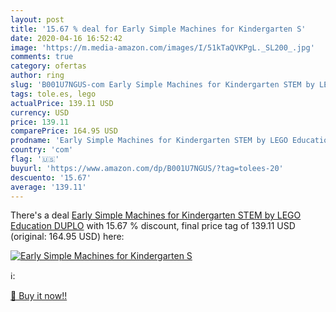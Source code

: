 ```yaml
---
layout: post
title: '15.67 % deal for Early Simple Machines for Kindergarten S'
date: 2020-04-16 16:52:42
image: 'https://m.media-amazon.com/images/I/51kTaQVKPgL._SL200_.jpg'
comments: true
category: ofertas
author: ring
slug: 'B001U7NGUS-com Early Simple Machines for Kindergarten STEM by LEGO...'
tags: tole.es, lego
actualPrice: 139.11 USD
currency: USD
price: 139.11
comparePrice: 164.95 USD
prodname: 'Early Simple Machines for Kindergarten STEM by LEGO Education DUPLO'
country: 'com'
flag: '🇺🇸'
buyurl: 'https://www.amazon.com/dp/B001U7NGUS/?tag=tolees-20'
descuento: '15.67'
average: '139.11'
---
```


There's a deal [Early Simple Machines for Kindergarten STEM by LEGO Education DUPLO](https://www.amazon.com/dp/B001U7NGUS/?tag=tolees-20)  with  15.67 % discount, final price tag of  139.11 USD (original: 164.95 USD) here:

[![Early Simple Machines for Kindergarten S](https://m.media-amazon.com/images/I/51kTaQVKPgL._SL200_.jpg)](https://www.amazon.com/dp/B001U7NGUS/?tag=tolees-20)

ℹ️:


[🛒 Buy it now!!](https://www.amazon.com/dp/B001U7NGUS/?tag=tolees-20)
